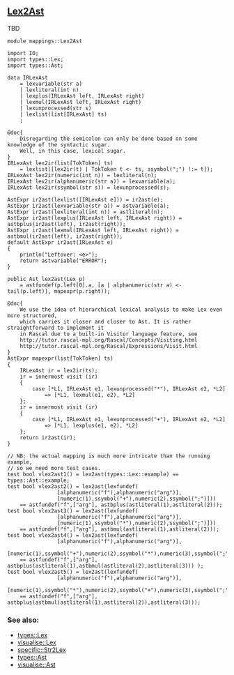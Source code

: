 ## [Lex2Ast](https://github.com/grammarware/bx-parsing/blob/master/src/mappings/Lex2Ast.rsc)

TBD

```
module mappings::Lex2Ast

import IO;
import types::Lex;
import types::Ast;

data IRLexAst
    = lexvariable(str a)
    | lexliteral(int n)
    | lexplus(IRLexAst left, IRLexAst right)
    | lexmul(IRLexAst left, IRLexAst right)
    | lexunprocessed(str s)
    | lexlist(list[IRLexAst] ts)
    ;

@doc{
    Disregarding the semicolon can only be done based on some knowledge of the syntactic sugar.
    Well, in this case, lexical sugar.
}
IRLexAst lex2ir(list[TokToken] ts)
    = lexlist([lex2ir(t) | TokToken t <- ts, ssymbol(";") !:= t]);
IRLexAst lex2ir(numeric(int n)) = lexliteral(n);
IRLexAst lex2ir(alphanumeric(str a)) = lexvariable(a);
IRLexAst lex2ir(ssymbol(str s)) = lexunprocessed(s);

AstExpr ir2ast(lexlist([IRLexAst e])) = ir2ast(e);
AstExpr ir2ast(lexvariable(str a)) = astvariable(a);
AstExpr ir2ast(lexliteral(int n)) = astliteral(n);
AstExpr ir2ast(lexplus(IRLexAst left, IRLexAst right)) = astbplus(ir2ast(left), ir2ast(right));
AstExpr ir2ast(lexmul(IRLexAst left, IRLexAst right)) = astbmul(ir2ast(left), ir2ast(right));
default AstExpr ir2ast(IRLexAst e)
{
    println("Leftover: <e>");
    return astvariable("ERROR");
}

public Ast lex2ast(Lex p)
    = astfundef(p.left[0].a, [a | alphanumeric(str a) <- tail(p.left)], mapexpr(p.right));

@doc{
    We use the idea of hierarchical lexical analysis to make Lex even more structured,
    which carries it closer and closer to Ast. It is rather straightforward to implement it
    in Rascal due to a built-in Visitor language feature, see
    http://tutor.rascal-mpl.org/Rascal/Concepts/Visiting.html
    http://tutor.rascal-mpl.org/Rascal/Expressions/Visit.html
}
AstExpr mapexpr(list[TokToken] ts)
{
    IRLexAst ir = lex2ir(ts);
    ir = innermost visit (ir)
    {
        case [*L1, IRLexAst e1, lexunprocessed("*"), IRLexAst e2, *L2]
            => [*L1, lexmul(e1, e2), *L2]
    };
    ir = innermost visit (ir)
    {
        case [*L1, IRLexAst e1, lexunprocessed("+"), IRLexAst e2, *L2]
            => [*L1, lexplus(e1, e2), *L2]
    };
    return ir2ast(ir);
}

// NB: the actual mapping is much more intricate than the running example,
// so we need more test cases.
test bool vlex2ast1() = lex2ast(types::Lex::example) == types::Ast::example;
test bool vlex2ast2() = lex2ast(lexfundef(
                [alphanumeric("f"),alphanumeric("arg")],
                [numeric(1),ssymbol("+"),numeric(2),ssymbol(";")]))
    == astfundef("f",["arg"], astbplus(astliteral(1),astliteral(2)));
test bool vlex2ast3() = lex2ast(lexfundef(
                [alphanumeric("f"),alphanumeric("arg")],
                [numeric(1),ssymbol("*"),numeric(2),ssymbol(";")]))
    == astfundef("f",["arg"], astbmul(astliteral(1),astliteral(2)));
test bool vlex2ast4() = lex2ast(lexfundef(
                [alphanumeric("f"),alphanumeric("arg")],
                [numeric(1),ssymbol("+"),numeric(2),ssymbol("*"),numeric(3),ssymbol(";")]))
    == astfundef("f",["arg"], astbplus(astliteral(1),astbmul(astliteral(2),astliteral(3))) );
test bool vlex2ast5() = lex2ast(lexfundef(
                [alphanumeric("f"),alphanumeric("arg")],
                [numeric(1),ssymbol("*"),numeric(2),ssymbol("+"),numeric(3),ssymbol(";")]))
    == astfundef("f",["arg"], astbplus(astbmul(astliteral(1),astliteral(2)),astliteral(3)));
```

### See also:
* [types::Lex](https://github.com/grammarware/bx-parsing/blob/master/src/types/Lex.rsc)
* [visualise::Lex](https://github.com/grammarware/bx-parsing/blob/master/src/visualise/Lex.rsc)
* [specific::Str2Lex](https://github.com/grammarware/bx-parsing/blob/master/src/specific/Str2Lex.rsc)
* [types::Ast](https://github.com/grammarware/bx-parsing/blob/master/src/types/Ast.rsc)
* [visualise::Ast](https://github.com/grammarware/bx-parsing/blob/master/src/visualise/Ast.rsc)
